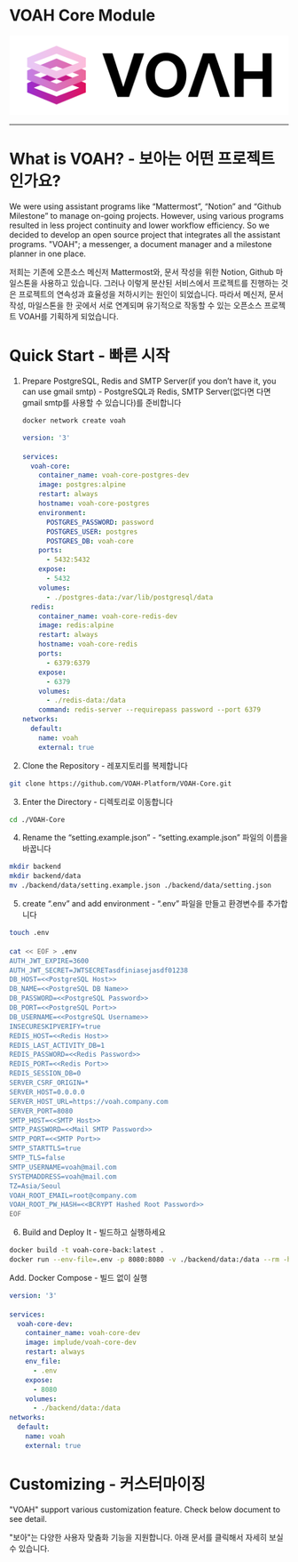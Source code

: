 # VOAH Core Module

![voah-logo-with-text.png](docs/voah-logo-with-text.png)

---

# What is VOAH? - 보아는 어떤 프로젝트인가요?

We were using assistant programs like “Mattermost”, “Notion” and “Github Milestone” to manage on-going projects. However, using various programs resulted in less project continuity and lower workflow efficiency. So we decided to develop an open source project that integrates all the assistant programs. "VOAH"; a messenger, a document manager and a milestone planner in one place.

저희는 기존에 오픈소스 메신저 Mattermost와, 문서 작성을 위한 Notion, Github 마일스톤을 사용하고 있습니다. 그러나 이렇게 분산된 서비스에서 프로젝트를 진행하는 것은 프로젝트의 연속성과 효율성을 저하시키는 원인이 되었습니다. 따라서 메신저, 문서 작성, 마일스톤을 한 곳에서 서로 연계되며 유기적으로 작동할 수 있는 오픈소스 프로젝트 VOAH를 기획하게 되었습니다.

# Quick Start - 빠른 시작

1. Prepare PostgreSQL, Redis and SMTP Server(if you don’t have it, you can use gmail smtp) - PostgreSQL과 Redis, SMTP Server(없다면 다면 gmail smtp를 사용할 수 있습니다)를 준비합니다
   ```bash
   docker network create voah
   ```
   ```yaml
   version: '3'

   services:
     voah-core:
       container_name: voah-core-postgres-dev
       image: postgres:alpine
       restart: always
       hostname: voah-core-postgres
       environment:
         POSTGRES_PASSWORD: password
         POSTGRES_USER: postgres
         POSTGRES_DB: voah-core
       ports:
         - 5432:5432
       expose:
         - 5432
       volumes:
         - ./postgres-data:/var/lib/postgresql/data
     redis:
       container_name: voah-core-redis-dev
       image: redis:alpine
       restart: always
       hostname: voah-core-redis
       ports:
         - 6379:6379
       expose:
         - 6379
       volumes:
         - ./redis-data:/data
       command: redis-server --requirepass password --port 6379
   networks:
     default:
       name: voah
       external: true
   ```

2. Clone the Repository - 레포지토리를 복제합니다

```bash
git clone https://github.com/VOAH-Platform/VOAH-Core.git
```

3. Enter the Directory - 디렉토리로 이동합니다

```bash
cd ./VOAH-Core
```

4. Rename the “setting.example.json” - “setting.example.json” 파일의 이름을 바꿉니다

```bash
mkdir backend
mkdir backend/data
mv ./backend/data/setting.example.json ./backend/data/setting.json
```

5. create “.env” and add environment - “.env” 파일을 만들고 환경변수를 추가합니다

```bash
touch .env

cat << EOF > .env
AUTH_JWT_EXPIRE=3600
AUTH_JWT_SECRET=JWTSECRETasdfiniasejasdf01238
DB_HOST=<<PostgreSQL Host>>
DB_NAME=<<PostgreSQL DB Name>>
DB_PASSWORD=<<PostgreSQL Password>>
DB_PORT=<<PostgreSQL Port>>
DB_USERNAME=<<PostgreSQL Username>>
INSECURESKIPVERIFY=true
REDIS_HOST=<<Redis Host>>
REDIS_LAST_ACTIVITY_DB=1
REDIS_PASSWORD=<<Redis Password>>
REDIS_PORT=<<Redis Port>>
REDIS_SESSION_DB=0
SERVER_CSRF_ORIGIN=*
SERVER_HOST=0.0.0.0
SERVER_HOST_URL=https://voah.company.com
SERVER_PORT=8080
SMTP_HOST=<<SMTP Host>>
SMTP_PASSWORD=<<Mail SMTP Password>>
SMTP_PORT=<<SMTP Port>>
SMTP_STARTTLS=true
SMTP_TLS=false
SMTP_USERNAME=voah@mail.com
SYSTEMADDRESS=voah@mail.com
TZ=Asia/Seoul
VOAH_ROOT_EMAIL=root@company.com
VOAH_ROOT_PW_HASH=<<BCRYPT Hashed Root Password>>
EOF
```

6. Build and Deploy It - 빌드하고 실행하세요

```bash
docker build -t voah-core-back:latest .
docker run --env-file=.env -p 8080:8080 -v ./backend/data:/data --rm -h voah-core --name voah-core voah-core-back:latest
```
Add. Docker Compose - 빌드 없이 실행
   ```yaml
   version: '3'
   
   services:
     voah-core-dev:
       container_name: voah-core-dev
       image: implude/voah-core-dev
       restart: always
       env_file:
         - .env
       expose:
         - 8080
       volumes:
         - ./backend/data:/data
   networks:
     default:
       name: voah
       external: true
   ```
# Customizing - 커스터마이징

"VOAH" support various customization feature. Check below document to see detail.

"보아"는 다양한 사용자 맞춤화 기능을 지원합니다. 아래 문서를 클릭해서 자세히 보실 수 있습니다.

